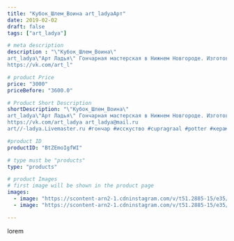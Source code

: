 ```yaml
---
title: "Кубок_Шлем_Воина art_ladyaАрт"
date: 2019-02-02
draft: false
tags: ["art_ladya"]

# meta description
description : "\"Кубок_Шлем_Воина\" 
art_ladya\"Арт Ладья\" Гончарная мастерская в Нижнем Новгороде. Изготовление керамики и мастер//-классы по обучению. 
https://vk.com/art_l"

# product Price
price: "3000"
priceBefore: "3600.0"

# Product Short Description
shortDescription: "\"Кубок_Шлем_Воина\" 
art_ladya\"Арт Ладья\" Гончарная мастерская в Нижнем Новгороде. Изготовление керамики и мастер//-классы по обучению. 
https://vk.com/art_ladya art_ladya@mail.ru 
art//-ladya.Livemaster.ru #гончар #исскуство #cupragraal #potter #керамикадляинтерьера #керамикаручнаяработа #шлемвоина #керамиканазаказ #handmade #посудаизглины #керамика #шлем #гончарнаяпосуда #эксклюзивнаякерамика #painter #dishes #decor #ceramicar #nntoday #claygoods #restaurant #earthenware #ceramic #design #magic #beaker #ceramicart #кубок #clay #воин"

#product ID
productID: "BtZEmoIgfWI"

# type must be "products"
type: "products"

# product Images
# first image will be shown in the product page
images:
  - image: "https://scontent-arn2-1.cdninstagram.com/v/t51.2885-15/e35/50501525_821076281591140_4948601540726042594_n.jpg?tp=1&_nc_ht=scontent-arn2-1.cdninstagram.com&_nc_cat=104&_nc_ohc=ZAzic0xoAawAX8b9UIA&ccb=7-4&oh=cbc5cc99237e5e8eea7998a3dd64cca1&oe=60844745&_nc_sid=83d603&ig_cache_key=MTk3MDYyNjU1MzY2MjQ2OTU4MA%3D%3D.2-ccb7-4"
  - image: "https://scontent-arn2-1.cdninstagram.com/v/t51.2885-15/e35/50618733_1010490802495295_2346777417217327717_n.jpg?tp=1&_nc_ht=scontent-arn2-1.cdninstagram.com&_nc_cat=111&_nc_ohc=bBHDauV1KvsAX_OhIrx&ccb=7-4&oh=6d7d11e39ab9cd06c93e42c0b6a802ef&oe=60856B7F&_nc_sid=83d603&ig_cache_key=MTk3MDYyNjU1MzY3OTI2MDIyMw%3D%3D.2-ccb7-4"

---
```

lorem
